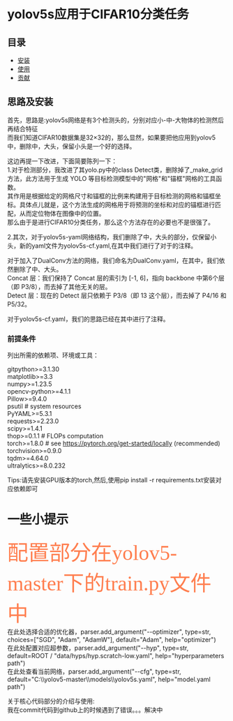 # yolov5s应用于CIFAR10分类任务

## 目录
- [安装](#安装)
- [使用](#使用)
- [贡献](#贡献)

## 思路及安装

首先，思路是:yolov5s网络是有3个检测头的，分别对应小-中-大物体的检测然后再结合特征</br>
而我们知道CIFAR10数据集是32×32的，那么显然，如果要把他应用到yolov5中，删除中，大头，保留小头是一个好的选择。</br>

这边再提一下改进，下面简要陈列一下：</br>
1.对于检测部分，我改进了其yolo.py中的class Detect类，删除掉了_make_grid方法，此方法用于生成 YOLO 等目标检测模型中的"网格"和"锚框"网格的工具函数。</br>
其作用是根据给定的网格尺寸和锚框的比例来构建用于目标检测的网格和锚框坐标。具体点儿就是，这个方法生成的网格用于将预测的坐标和对应的锚框进行匹配，从而定位物体在图像中的位置。</br>
那么由于是进行CIFAR10分类任务，那么这个方法存在的必要也不是很强了。</br>

2.其次，对于yolov5s-yaml网络结构，我们删除了中，大头的部分，仅保留小头，新的yaml文件为yolov5s-cf.yaml,在其中我们进行了对于的注释。</br>


对于加入了DualConv方法的网络，我们命名为DualConv.yaml，在其中，我们依然删除了中、大头。</br>
Concat 层：我们保持了 Concat 层的索引为 [-1, 6]，指向 backbone 中第6个层（即 P3/8），而去掉了其他无关的层。</br>
Detect 层：现在的 Detect 层只依赖于 P3/8（即 13 这个层），而去掉了 P4/16 和 P5/32。</br>

对于yolov5s-cf.yaml，我们的思路已经在其中进行了注释。</br>

### 前提条件
列出所需的依赖项、环境或工具：

gitpython>=3.1.30</br>
matplotlib>=3.3</br>
numpy>=1.23.5</br>
opencv-python>=4.1.1</br>
Pillow>=9.4.0</br>
psutil  # system resources</br>
PyYAML>=5.3.1</br>
requests>=2.23.0</br>
scipy>=1.4.1</br>
thop>=0.1.1  # FLOPs computation</br>
torch>=1.8.0  # see https://pytorch.org/get-started/locally (recommended)</br>
torchvision>=0.9.0</br>
tqdm>=4.64.0</br>
ultralytics>=8.0.232</br>

Tips:请先安装GPU版本的torch,然后,使用pip install -r requirements.txt安装对应依赖即可

<H1>一些小提示</H1>
<font color=#FF7F50 size=7 face="黑体">配置部分在yolov5-master下的train.py文件中</br></font>
在此处选择合适的优化器，parser.add_argument("--optimizer", type=str, choices=["SGD", "Adam", "AdamW"], default="Adam", help="optimizer")</br>
在此处配置对应超参数，parser.add_argument("--hyp", type=str, default=ROOT / "data/hyps/hyp.scratch-low.yaml", help="hyperparameters path")</br>
在此处查看当前网络，parser.add_argument("--cfg", type=str, default="C:\\yolov5-master\\models\\yolov5s.yaml", help="model.yaml path")</br>

关于核心代码部分的介绍与使用:</br>
我在commit代码到github上的时候遇到了错误。。。解决中
